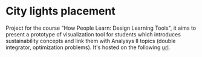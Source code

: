 # City lights placement

Project for the course "How People Learn: Design Learning Tools", it aims to present a prototype of visualization tool for students which
introduces sustainability concepts and link them with Analysys II topics (double integrator, optimization problems). It's hosted on the following [url](https://www.matteosuez.com/city_lights_placement/).
